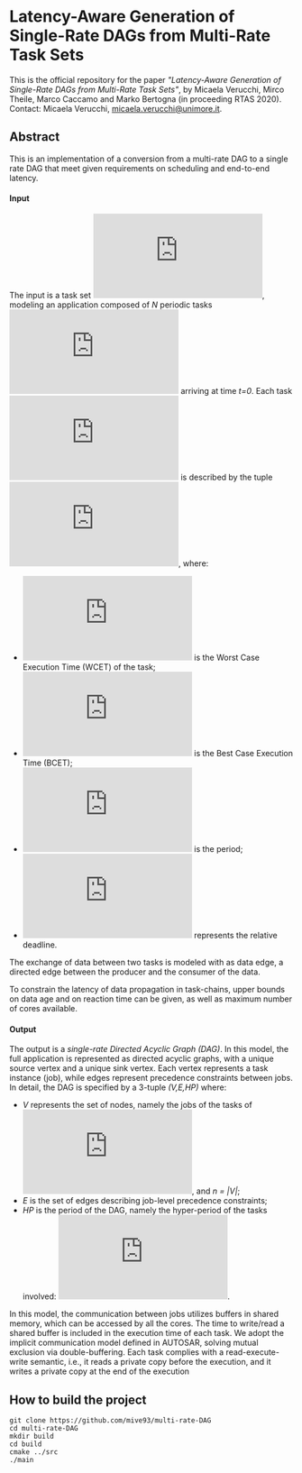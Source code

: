 # Latency-Aware Generation of Single-Rate DAGs from Multi-Rate Task Sets

This is the official repository for the paper *"Latency-Aware Generation of Single-Rate DAGs from Multi-Rate Task Sets"*, by Micaela Verucchi, Mirco Theile, Marco Caccamo and Marko Bertogna (in proceeding RTAS 2020). \
Contact: Micaela Verucchi, micaela.verucchi@unimore.it.


## Abstract
This is an implementation of a conversion from a multi-rate DAG to a single rate DAG that meet given requirements on scheduling and end-to-end latency.

#### Input 
The input is a task set ![equation](https://latex.codecogs.com/gif.latex?%5CGamma), modeling an application composed of *N* periodic tasks ![equation](https://latex.codecogs.com/gif.latex?%5Ctau_x) arriving at time *t=0*. Each task ![equation](https://latex.codecogs.com/gif.latex?%5Ctau_x) is described by the tuple ![equation](https://latex.codecogs.com/gif.latex?%28WC_x%2C%20BC_x%2C%20T_x%2C%20D_x%29), where: 

* ![equation](https://latex.codecogs.com/gif.latex?WC_x%20%5Cin%20%5Cmathbb%7BR%7D) is the Worst Case Execution Time (WCET) of the task;
* ![equation](https://latex.codecogs.com/gif.latex?BC_x%20%5Cin%20%5Cmathbb%7BR%7D) is the Best Case Execution Time (BCET);
* ![equation](https://latex.codecogs.com/gif.latex?T_x%20%5Cin%20%5Cmathbb%7BN%7D) is the period;
* ![equation](https://latex.codecogs.com/gif.latex?D_x%20%5Cin%20%5Cmathbb%7BR%7D) represents the relative deadline.

The exchange of data between two tasks is modeled with as data edge, a directed edge between the producer and the consumer of the data. 

To constrain the latency of data propagation in task-chains, upper bounds on data age and on reaction time can be given, as well as maximum number of cores available. 

#### Output

The output is a *single-rate Directed Acyclic Graph (DAG)*. In this model, the full application is represented as directed acyclic graphs, with a unique source vertex and a unique sink vertex. Each vertex represents a task instance (job), while edges represent precedence constraints between jobs. In detail, the DAG is specified by a 3-tuple *(V,E,HP)* where:

* *V* represents the set of nodes, namely the jobs of the tasks of ![equation](https://latex.codecogs.com/gif.latex?%5CGamma), and *n = |V|*;
* *E* is the set of edges describing job-level precedence constraints;
* *HP* is the period of the DAG, namely the hyper-period of the tasks involved: ![equation](https://latex.codecogs.com/gif.latex?HP%20%3D%20lcm_%7B%5Cforall%20%5Ctau_x%20%5Cin%20%5CGamma%7D%20%5C%7BT_x%5C%7D).


In this model, the communication between jobs utilizes buffers in shared memory, which can be accessed by all the cores. The time to write/read a shared buffer is included in the execution time of each task. We adopt the implicit communication model defined in AUTOSAR, solving mutual exclusion via double-buffering. Each task complies with a read-execute-write semantic, i.e., it reads a private copy before the execution, and it writes a private copy at the end of the execution

## How to build the project
```
git clone https://github.com/mive93/multi-rate-DAG
cd multi-rate-DAG
mkdir build
cd build
cmake ../src
./main
```


